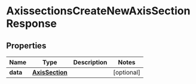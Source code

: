 

# AxissectionsCreateNewAxisSectionResponse


## Properties

| Name | Type | Description | Notes |
|------------ | ------------- | ------------- | -------------|
|**data** | [**AxisSection**](AxisSection.md) |  |  [optional] |



